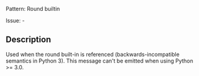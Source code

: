 Pattern: Round builtin

Issue: -

## Description

Used when the round built-in is referenced (backwards-incompatible semantics in Python 3). This message can't be emitted when using Python >= 3.0.